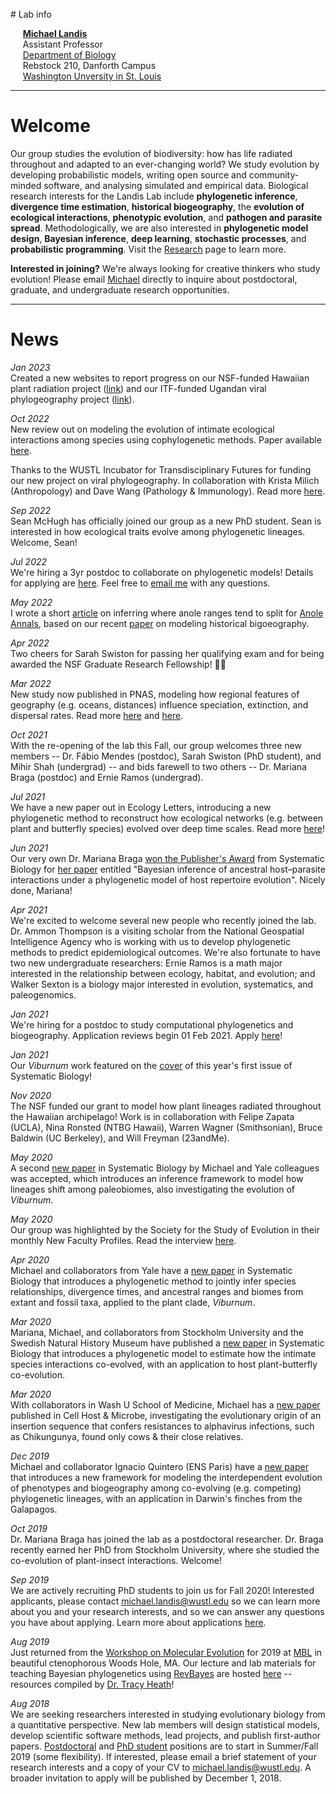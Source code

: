 <br>
# Lab info

&nbsp;&nbsp;&nbsp;&nbsp;&nbsp;[**Michael Landis**](mailto:michael.landis@wustl.edu)<br>
&nbsp;&nbsp;&nbsp;&nbsp;&nbsp;Assistant Professor<br>
&nbsp;&nbsp;&nbsp;&nbsp;&nbsp;[Department of Biology](https://wubio.wustl.edu/)<br>
&nbsp;&nbsp;&nbsp;&nbsp;&nbsp;Rebstock 210, Danforth Campus<br>
&nbsp;&nbsp;&nbsp;&nbsp;&nbsp;[Washington Unversity in St. Louis](https://wustl.edu/)<br>
<!--
&nbsp;&nbsp;&nbsp;&nbsp;&nbsp;[DBBS](http://dbbs.wustl.edu/Pages/index.aspx) program affiliations<br>
&nbsp;&nbsp;&nbsp;&nbsp;&nbsp;&nbsp;&nbsp;&nbsp;Evolution, Ecology & Population Biology<br>
&nbsp;&nbsp;&nbsp;&nbsp;&nbsp;&nbsp;&nbsp;&nbsp;Computational & Systems Biology<br>
&nbsp;&nbsp;&nbsp;&nbsp;&nbsp;&nbsp;&nbsp;&nbsp;Molecular Genetics & Genomics<br>
-->

---

# Welcome

Our group studies the evolution of biodiversity: how has life radiated throughout and adapted to an ever-changing world?
We study evolution by developing probabilistic models, writing open source and community-minded software, and analysing simulated and empirical data.
Biological research interests for the Landis Lab include **phylogenetic inference**, **divergence time estimation**, **historical biogeography**, the **evolution of ecological interactions**, **phenotypic evolution**, and **pathogen and parasite spread**. Methodologically, we are also interested in **phylogenetic model design**, **Bayesian inference**, **deep learning**, **stochastic processes**, and **probabilistic programming**.
Visit the [Research](research) page to learn more.


**Interested in joining?**
We're always looking for creative thinkers who study evolution! Please email [Michael](mailto:michael.landis@wustl.edu) directly to inquire about postdoctoral, graduate, and undergraduate research opportunities. 

----

# News

*Jan 2023*<br> Created a new websites to report progress on our NSF-funded Hawaiian plant radiation project ([link](https://sites.wustl.edu/hawaiianplantbiogeography/)) and our ITF-funded Ugandan viral phylogeography project ([link](https://sites.wustl.edu/phylovirus/)).

*Oct 2022*<br> New review out on modeling the evolution of intimate ecological interactions among species using cophylogenetic methods. Paper available [here](http://www.annualreviews.org/eprint/X7RXSJIBD5WENU8J45HA/full/10.1146/annurev-ecolsys-102320-112823).

Thanks to the WUSTL Incubator for Transdisciplinary Futures for funding our new project on viral phylogeography. In collaboration with Krista Milich (Anthropology) and Dave Wang (Pathology & Immunology). Read more [here](https://sites.wustl.edu/phylovirus/).

*Sep 2022*<br> Sean McHugh has officially joined our group as a new PhD student. Sean is interested in how ecological traits evolve among phylogenetic lineages. Welcome, Sean!

*Jul 2022*<br> We're hiring a 3yr postdoc to collaborate on phylogenetic models! Details for applying are [here](https://evol.mcmaster.ca/~brian/evoldir/PostDocs/WashingtonU_StLouis.PhylogeneticModels). Feel free to [email me](mailto:michael.landis@wustl.edu) with any questions.

*May 2022*<br>I wrote a short [article](https://www.anoleannals.org/2022/04/29/inferring-where-anole-ranges-tend-to-spread-or-split/) on inferring where anole ranges tend to split for [Anole Annals](https://anoleannals.org), based on our recent [paper](https://www.pnas.org/doi/full/10.1073/pnas.2116948119) on modeling historical bigoeography.

*Apr 2022*<br> Two cheers for Sarah Swiston for passing her qualifying exam and for being awarded the NSF Graduate Research Fellowship! 🎉🎉

*Mar 2022*<br> New study now published in PNAS, modeling how regional features of geography (e.g. oceans, distances) influence speciation, extinction, and dispersal rates. Read more [here](https://www.pnas.org/doi/full/10.1073/pnas.2116948119) and [here](https://source.wustl.edu/2022/03/new-model-predicts-how-geographic-features-influence-evolutionary-outcomes/).

*Oct 2021*<br> With the re-opening of the lab this Fall, our group welcomes three new members -- Dr. Fábio Mendes (postdoc), Sarah Swiston (PhD student), and Mihir Shah (undergrad) -- and bids farewell to two others -- Dr. Mariana Braga (postdoc) and Ernie Ramos (undergrad).

*Jul 2021*<br> We have a new paper out in Ecology Letters, introducing a new phylogenetic method to reconstruct how ecological networks (e.g. between plant and butterfly species) evolved over deep time scales. Read more [here](https://onlinelibrary.wiley.com/doi/10.1111/ele.13842)!

*Jun 2021*<br> Our very own Dr. Mariana Braga [won the Publisher's Award](https://twitter.com/landismj/status/1407379978593898503) from Systematic Biology for [her paper](https://academic.oup.com/sysbio/article/69/6/1149/5810100) entitled "Bayesian inference of ancestral host–parasite interactions under a phylogenetic model of host repertoire evolution". Nicely done, Mariana! 

*Apr 2021*<br> We're excited to welcome several new people who recently joined the lab. Dr. Ammon Thompson is a visiting scholar from the National Geospatial Intelligence Agency who is working with us to develop phylogenetic methods to predict epidemiological outcomes. We're also fortunate to have two new undergraduate researchers: Ernie Ramos is a math major interested in the relationship between ecology, habitat, and evolution; and Walker Sexton is a biology major interested in evolution, systematics, and paleogenomics.

*Jan 2021*<br> We're hiring for a postdoc to study computational phylogenetics and biogeography. Application reviews begin 01 Feb 2021. Apply [here](https://bit.ly/3hJnoiJ)!  

*Jan 2021*<br> Our <i>Viburnum</i> work featured on the [cover](https://academic.oup.com/sysbio/issue/70/1) of this year's first issue of Systematic Biology! 

*Nov 2020*<br> The NSF funded our grant to model how plant lineages radiated throughout the Hawaiian archipelago! Work is in collaboration with Felipe Zapata (UCLA), Nina Ronsted (NTBG Hawaii), Warren Wagner (Smithsonian), Bruce Baldwin (UC Berkeley), and Will Freyman (23andMe).

*May 2020*<br>
A second [new paper](https://doi.org/10.1093/sysbio/syaa045) in Systematic Biology by Michael and Yale colleagues was accepted, which introduces an inference framework to model how lineages shift among paleobiomes, also investigating the evolution of <i>Viburnum</i>.

*May 2020*<br>
Our group was highlighted by the Society for the Study of Evolution in their monthly New Faculty Profiles. Read the interview [here](http://www.evolutionsociety.org/new-faculty-profiles/new-faculty-profile-michael-landis.html). 

*Apr 2020*<br>
Michael and collaborators from Yale have a [new paper](https://academic.oup.com/sysbio/advance-article/doi/10.1093/sysbio/syaa027/5817834) in Systematic Biology that introduces a phylogenetic method to jointly infer species relationships, divergence times, and ancestral ranges and biomes from extant and fossil taxa, applied to the plant clade, <i>Viburnum</i>.

*Mar 2020*<br>
Mariana, Michael, and collaborators from Stockholm University and the Swedish Natural History Museum have published a [new paper](https://academic.oup.com/sysbio/advance-article/doi/10.1093/sysbio/syaa019/5810100) in Systematic Biology that introduces a phylogenetic model to estimate how the intimate species interactions co-evolved, with an application to host plant-butterfly co-evolution.

*Mar 2020*<br>
With collaborators in Wash U School of Medicine, Michael has a [new paper](https://www.sciencedirect.com/science/article/abs/pii/S1931312820300470) published in Cell Host & Microbe, investigating the evolutionary origin of an insertion sequence that confers resistances to alphavirus infections, such as Chikungunya, found only cows & their close relatives.

*Dec 2019*<br>
Michael and collaborator Ignacio Quintero (ENS Paris) have a [new paper](https://academic.oup.com/sysbio/advance-article/doi/10.1093/sysbio/syz082/5682421) that introduces a new framework for modeling the interdependent evolution of phenotypes and biogeography among co-evolving (e.g. competing) phylogenetic lineages, with an application in Darwin's finches from the Galapagos.

*Oct 2019*<br>
Dr. Mariana Braga has joined the lab as a postdoctoral researcher. Dr. Braga recently earned her PhD from Stockholm University, where she studied the co-evolution of plant-insect interactions. Welcome!

*Sep 2019*<br>
We are actively recruiting PhD students to join us for Fall 2020! Interested applicants, please contact [michael.landis@wustl.edu](mailto:michael.landis@wustl.edu) so we can learn more about you and your research interests, and so we can answer any questions you have about applying. Learn more about applications [here](http://dbbs.wustl.edu/prospstudents/PhDAdmissions/Pages/PhDAdmissions.aspx).

*Aug 2019*<br>
Just returned from the [Workshop on Molecular Evolution](https://molevol.mbl.edu/index.php/Main_Page) for 2019 at [MBL](http://mbl.edu) in beautiful ctenophorous Woods Hole, MA. Our lecture and lab materials for teaching Bayesian phylogenetics using [RevBayes](http://revbayes.com) are hosted [here](https://revbayes.github.io/workshops/woodshole2019.html) -- resources compiled by [Dr. Tracy Heath](http://phyloworks.com)!

*Aug 2018*<br>
We are seeking researchers interested in studying evolutionary biology from a quantitative perspective.
New lab members will design statistical models, develop scientific software methods, lead projects, and publish first-author papers.
[Postdoctoral](people/postdoc_position_2019) and [PhD student](people/phd_student_position_2019) positions are to start in Summer/Fall 2019 (some flexibility).
If interested, please email a brief statement of your research interests and a copy of your CV to [michael.landis@wustl.edu](mailto:michael.landis@wustl.edu).
A broader invitation to apply will be published by December 1, 2018.
<br>
